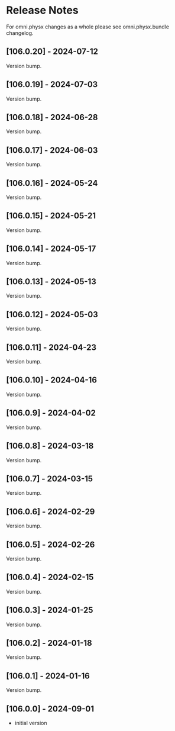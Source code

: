 # Release Notes

For omni.physx changes as a whole please see omni.physx.bundle changelog.

## [106.0.20] - 2024-07-12
Version bump.

## [106.0.19] - 2024-07-03
Version bump.

## [106.0.18] - 2024-06-28
Version bump.

## [106.0.17] - 2024-06-03
Version bump.

## [106.0.16] - 2024-05-24
Version bump.

## [106.0.15] - 2024-05-21
Version bump.

## [106.0.14] - 2024-05-17
Version bump.

## [106.0.13] - 2024-05-13
Version bump.

## [106.0.12] - 2024-05-03
Version bump.

## [106.0.11] - 2024-04-23
Version bump.

## [106.0.10] - 2024-04-16
Version bump.

## [106.0.9] - 2024-04-02
Version bump.

## [106.0.8] - 2024-03-18
Version bump.

## [106.0.7] - 2024-03-15
Version bump.

## [106.0.6] - 2024-02-29
Version bump.

## [106.0.5] - 2024-02-26
Version bump.

## [106.0.4] - 2024-02-15
Version bump.

## [106.0.3] - 2024-01-25
Version bump.

## [106.0.2] - 2024-01-18
Version bump.

## [106.0.1] - 2024-01-16
Version bump.


## [106.0.0] - 2024-09-01
- initial version